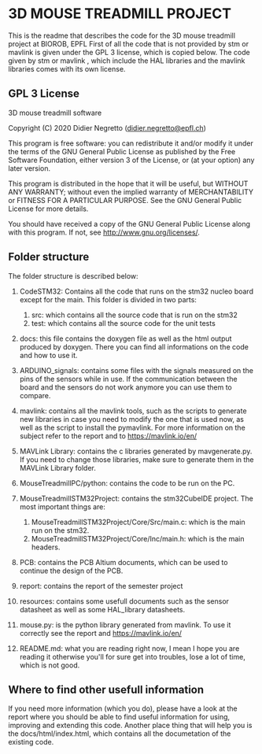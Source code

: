 #  3D MOUSE TREADMILL PROJECT
This is the readme that describes the code for the 3D mouse treadmill project at BIOROB, EPFL
First of all the code that is not provided by stm or mavlink is given under the GPL 3 license, which is 
copied below. The code given by stm or mavlink , which include the HAL libraries and the mavlink libraries
comes with its own license.

## GPL 3 License
3D mouse treadmill software

Copyright (C) 2020  Didier Negretto (didier.negretto@epfl.ch)

This program is free software: you can redistribute it and/or modify
it under the terms of the GNU General Public License as published by
the Free Software Foundation, either version 3 of the License, or
(at your option) any later version.

This program is distributed in the hope that it will be useful,
but WITHOUT ANY WARRANTY; without even the implied warranty of
MERCHANTABILITY or FITNESS FOR A PARTICULAR PURPOSE.  See the
GNU General Public License for more details.

You should have received a copy of the GNU General Public License
along with this program.  If not, see <http://www.gnu.org/licenses/>.

## Folder structure
The folder structure is described below:

1. CodeSTM32: Contains all the code that runs on the stm32 nucleo
board except for the main. This folder is divided in two parts:
    1. src: which contains all the source code that is run on the stm32
    2. test: which contains all the source code for the unit tests

2. docs: this file contains the doxygen file as well as the html output 
produced by doxygen. There you can find all informations on the code and 
how to use it.

3. ARDUINO_signals: contains some files with the signals measured on the
pins of the sensors while in use. If the communication between the board and 
the sensors do not work anymore you can use them to compare.

4. mavlink: contains all the mavlink tools, such as the scripts to generate
new libraries in case you need to modify the one that is used now, as well as the
script to install the pymavlink. For more information on the subject refer to the
report and to https://mavlink.io/en/

5. MAVLink Library: contains the c libraries generated by mavgenerate.py.
If you need to change those libraries, make sure to generate them in the 
MAVLink Library folder.

6. MouseTreadmillPC/python: contains the code to be run on the PC.

7. MouseTreadmillSTM32Project: contains the stm32CubeIDE project. The most important 
things are:
    1. MouseTreadmillSTM32Project/Core/Src/main.c: which is the main run on the 
    stm32.
    2. MouseTreadmillSTM32Project/Core/Inc/main.h: which is the main headers.

8. PCB: contains the PCB Altium documents, which can be used to continue the
design of the PCB.

9. report: contains the report of the semester project

10. resources: contains some usefull documents such as the sensor datasheet
as well as some HAL_library datasheets.

11. mouse.py: is the python library generated from mavlink. To use it correctly
see the report and https://mavlink.io/en/

12. README.md: what you are reading right now, I mean I hope you are reading
it otherwise you'll for sure get into troubles, lose a lot of time, which is
not good.

## Where to find other usefull information

If you need more information (which you do), please have a look at the 
report where you should be able to find useful information for using, improving and
extending this code. Another place thing that will help you is the docs/html/index.html,
which contains all the documetation of the existing code.




